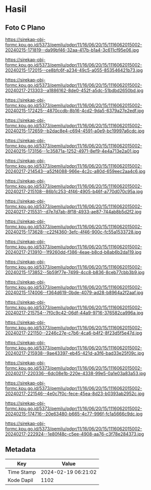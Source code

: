 # Hasil

## Foto C Plano

https://sirekap-obj-formc.kpu.go.id/5373/pemilu/pdpr/11/16/06/20/15/1116062015002-20240215-171819--da99bf46-32aa-417b-b1a4-3c611cf95e06.jpg

https://sirekap-obj-formc.kpu.go.id/5373/pemilu/pdpr/11/16/06/20/15/1116062015002-20240215-172015--ce8bfc6f-a234-49c5-a055-853546421b73.jpg

https://sirekap-obj-formc.kpu.go.id/5373/pemilu/pdpr/11/16/06/20/15/1116062015002-20240217-213303--a1886162-8de0-452f-a5dc-51bdbd2650bd.jpg

https://sirekap-obj-formc.kpu.go.id/5373/pemilu/pdpr/11/16/06/20/15/1116062015002-20240215-172425--4870ccdb-8b16-4cd2-9da5-6379a27e2edf.jpg

https://sirekap-obj-formc.kpu.go.id/5373/pemilu/pdpr/11/16/06/20/15/1116062015002-20240215-172659--b2dac8e4-c694-4591-a0e9-bc19997a6cdc.jpg

https://sirekap-obj-formc.kpu.go.id/5373/pemilu/pdpr/11/16/06/20/15/1116062015002-20240215-173156--1c35871a-1252-4971-8ef9-4e4a713e2a01.jpg

https://sirekap-obj-formc.kpu.go.id/5373/pemilu/pdpr/11/16/06/20/15/1116062015002-20240217-214543--a52f4088-966e-4c2c-a80d-659eec2aa4c6.jpg

https://sirekap-obj-formc.kpu.go.id/5373/pemilu/pdpr/11/16/06/20/15/1116062015002-20240217-215108--86b1c253-4f46-4905-b46f-a770d070c95a.jpg

https://sirekap-obj-formc.kpu.go.id/5373/pemilu/pdpr/11/16/06/20/15/1116062015002-20240217-215531--d7e7d7ab-8f18-4933-ae87-744ab8b5d2f2.jpg

https://sirekap-obj-formc.kpu.go.id/5373/pemilu/pdpr/11/16/06/20/15/1116062015002-20240215-173628--c22f4360-3efc-4f46-900c-fc55a1533728.jpg

https://sirekap-obj-formc.kpu.go.id/5373/pemilu/pdpr/11/16/06/20/15/1116062015002-20240217-213910--1f9260dd-f386-4eae-b8cd-b8ab6b2da119.jpg

https://sirekap-obj-formc.kpu.go.id/5373/pemilu/pdpr/11/16/06/20/15/1116062015002-20240215-173852--5b59f77e-7499-4cc8-b836-8ceb77cbb3b9.jpg

https://sirekap-obj-formc.kpu.go.id/5373/pemilu/pdpr/11/16/06/20/15/1116062015002-20240215-174006--f364d619-0bde-4079-ad28-b8964a2f2aaf.jpg

https://sirekap-obj-formc.kpu.go.id/5373/pemilu/pdpr/11/16/06/20/15/1116062015002-20240217-215754--7f0c9c42-06df-44a9-9716-376582ca996a.jpg

https://sirekap-obj-formc.kpu.go.id/5373/pemilu/pdpr/11/16/06/20/15/1116062015002-20240217-221150--2246c27e-c7b6-4ca6-b4f2-8f23d5f5e47d.jpg

https://sirekap-obj-formc.kpu.go.id/5373/pemilu/pdpr/11/16/06/20/15/1116062015002-20240217-215938--9ae43397-eb45-421d-a3f6-bad33e25f09c.jpg

https://sirekap-obj-formc.kpu.go.id/5373/pemilu/pdpr/11/16/06/20/15/1116062015002-20240217-220336--6dc08e1b-220e-4338-99e5-0a1e03a83a53.jpg

https://sirekap-obj-formc.kpu.go.id/5373/pemilu/pdpr/11/16/06/20/15/1116062015002-20240217-221546--4e0c7f0c-fece-45ea-8d23-b0393ab2952c.jpg

https://sirekap-obj-formc.kpu.go.id/5373/pemilu/pdpr/11/16/06/20/15/1116062015002-20240215-174716--20e63480-b665-4c77-996f-fc1a5666c9dc.jpg

https://sirekap-obj-formc.kpu.go.id/5373/pemilu/pdpr/11/16/06/20/15/1116062015002-20240217-222924--1e80f48c-c5ee-4908-aa76-c3f78e284373.jpg


## Metadata

| Key        | Value               |
| ---------- | ------------------- |
| Time Stamp | 2024-02-19 06:21:02 |
| Kode Dapil | 1102                |



